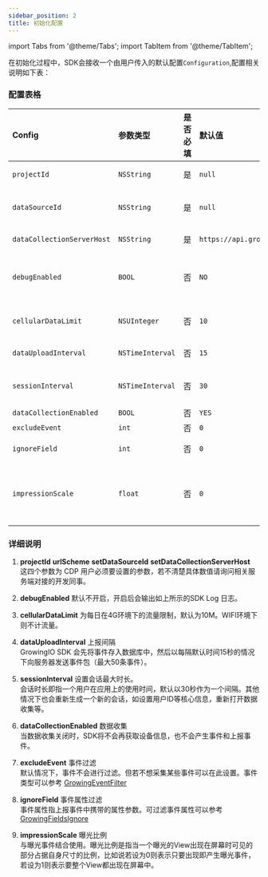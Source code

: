 ```yaml
---
sidebar_position: 2
title: 初始化配置
---
```


import Tabs from '@theme/Tabs';
import TabItem from '@theme/TabItem';

在初始化过程中，SDK会接收一个由用户传入的默认配置`Configuration`,配置相关说明如下表：
### 配置表格

| Config                       | 参数类型 | 是否必填 | 默认值 | 说明 | 其它 |
| :-------------------------   | :------   | :----:  |:------  |:------| ----- |
| `projectId`                  | `NSString`  | 是      | `null`   | 项目ID，每个应用对应唯一值 | - |
| `dataSourceId`            | `NSString`  | 是      | `null`   | 应用的DataSourceId，唯一值 | - |
| `dataCollectionServerHost`| `NSString`  | 是      | `https://api.growingio.com`   | 服务端部署后的 ServerHost | - |
| `debugEnabled`            | `BOOL` | 否      | `NO`  | 调试模式，会打印SDK log，抛出错误异常，在线上环境请关闭 | - |
| `cellularDataLimit`       | `NSUInteger`     | 否      | `10`     | 每天发送数据的流量限制，单位MB | - |
| `dataUploadInterval`      | `NSTimeInterval`     | 否      | `15`     | 数据发送的间隔，单位秒 | - |
| `sessionInterval`         | `NSTimeInterval`     | 否      | `30`     | 每次访问会话的最大时长，单位秒 | - |
| `dataCollectionEnabled`   | `BOOL` | 否      | `YES`   | 是否采集数据 | - |
| `excludeEvent`            | `int`     | 否      | `0`      | 设置事件过滤 | - |
| `ignoreField`             | `int`     | 否      | `0`      | 设置事件属性过滤 | - |
| `impressionScale`         | `float`   | 否      | `0`      | 元素曝光事件中的比例因子,范围 [0-1] | 无埋点独有 |

### 详细说明

1. **projectId** **urlScheme** **setDataSourceId** **setDataCollectionServerHost**   
这四个参数为 CDP 用户必须要设置的参数，若不清楚具体数值请询问相关服务端对接的开发同事。
2. **debugEnabled** 默认不开启，开启后会输出如上所示的SDK Log 日志。  

3. **cellularDataLimit** 为每日在4G环境下的流量限制，默认为10M。WIFI环境下则不计流量。

4. **dataUploadInterval** 上报间隔  
GrowingIO SDK 会先将事件存入数据库中，然后以每隔默认时间15秒的情况下向服务器发送事件包（最大50条事件）。

5. **sessionInterval** 设置会话最大时长。  
会话时长即指一个用户在应用上的使用时间，默认以30秒作为一个间隔。其他情况下也会重新生成一个新的会话，如设置用户ID等核心信息，重新打开数据收集等。

6. **dataCollectionEnabled** 数据收集  
当数据收集关闭时，SDK将不会再获取设备信息，也不会产生事件和上报事件。

7. **excludeEvent** 事件过滤  
默认情况下，事件不会进行过滤。但若不想采集某些事件可以在此设置。事件类型可以参考 [GrowingEventFilter](https://github.com/growingio/growingio-sdk-ios-autotracker/blob/master/GrowingTrackerCore/Event/GrowingEventFilter.h)

8. **ignoreField** 事件属性过滤  
事件属性指上报事件中携带的属性参数。可过滤事件属性可以参考 [GrowingFieldsIgnore](https://github.com/growingio/growingio-sdk-ios-autotracker/blob/master/GrowingTrackerCore/Event/GrowingFieldsIgnore.h)

11. **impressionScale** 曝光比例  
与曝光事件结合使用。曝光比例是指当一个曝光的View出现在屏幕时可见的部分占据自身尺寸的比例，比如说若设为0则表示只要出现即产生曝光事件，若设为1则表示要整个View都出现在屏幕中。

